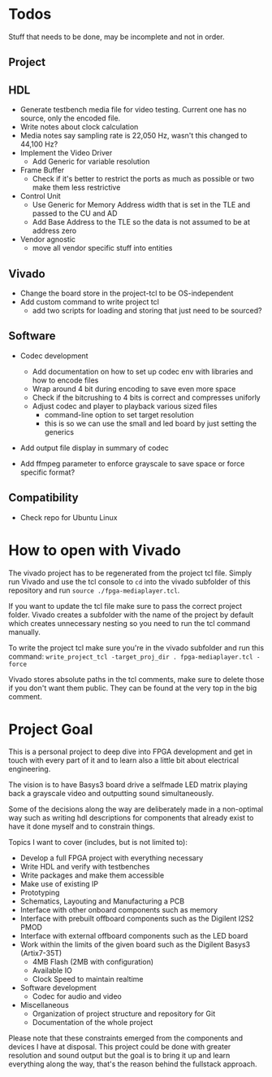 # Todos

Stuff that needs to be done, may be incomplete and not in order.

## Project

## HDL
- Generate testbench media file for video testing. Current one has no source, only the encoded file.
- Write notes about clock calculation
- Media notes say sampling rate is 22,050 Hz, wasn't this changed to 44,100 Hz?
- Implement the Video Driver
  - Add Generic for variable resolution
- Frame Buffer
  - Check if it's better to restrict the ports as much as possible or two make them less restrictive
- Control Unit
  - Use Generic for Memory Address width that is set in the TLE and passed to the CU and AD
  - Add Base Address to the TLE so the data is not assumed to be at address zero
- Vendor agnostic
  - move all vendor specific stuff into entities

## Vivado
- Change the board store in the project-tcl to be OS-independent
- Add custom command to write project tcl
  - add two scripts for loading and storing that just need to be sourced?

## Software
- Codec development
  - Add documentation on how to set up codec env with libraries and how to encode files
  - Wrap around 4 bit during encoding to save even more space
  - Check if the bitcrushing to 4 bits is correct and compresses uniforly
  - Adjust codec and player to playback various sized files
    - command-line option to set target resolution
    - this is so we can use the small and led board by just setting the generics

- Add output file display in summary of codec
- Add ffmpeg parameter to enforce grayscale to save space or force specific format?

## Compatibility
- Check repo for Ubuntu Linux

# How to open with Vivado

The vivado project has to be regenerated from the project tcl file.
Simply run Vivado and use the tcl console to `cd` into the vivado subfolder of this repository and run `source ./fpga-mediaplayer.tcl`.

If you want to update the tcl file make sure to pass the correct project folder.
Vivado creates a subfolder with the name of the project by default which creates unnecessary nesting so you need to run the tcl command manually.

To write the project tcl make sure you're in the vivado subfolder and run this command: `write_project_tcl -target_proj_dir . fpga-mediaplayer.tcl -force`

Vivado stores absolute paths in the tcl comments, make sure to delete those if you don't want them public.
They can be found at the very top in the big comment.

# Project Goal

This is a personal project to deep dive into FPGA development and get in touch with every part of it
and to learn also a little bit about electrical engineering.

The vision is to have Basys3 board drive a selfmade LED matrix playing back a grayscale video and
outputting sound simultaneously.

Some of the decisions along the way are deliberately made in a non-optimal way such as writing
hdl descriptions for components that already exist to have it done myself and to constrain things.

Topics I want to cover (includes, but is not limited to):
- Develop a full FPGA project with everything necessary
- Write HDL and verify with testbenches
- Write packages and make them accessible
- Make use of existing IP
- Prototyping
- Schematics, Layouting and Manufacturing a PCB
- Interface with other onboard components such as memory
- Interface with prebuilt offboard components such as the Digilent I2S2 PMOD
- Interface with external offboard components such as the LED board
- Work within the limits of the given board such as the Digilent Basys3 (Artix7-35T)
  - 4MB Flash (2MB with configuration)
  - Available IO
  - Clock Speed to maintain realtime
- Software development
  - Codec for audio and video
- Miscellaneous
  - Organization of project structure and repository for Git
  - Documentation of the whole project

Please note that these constraints emerged from the components and devices I have at disposal.
This project could be done with greater resolution and sound output but the goal is to bring it up
and learn everything along the way, that's the reason behind the fullstack approach.
